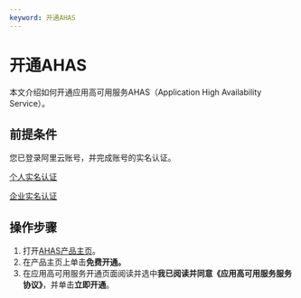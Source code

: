 ```yaml
---
keyword: 开通AHAS
---
```


# 开通AHAS

本文介绍如何开通应用高可用服务AHAS（Application High Availability Service）。

## 前提条件

您已登录阿里云账号，并完成账号的实名认证。

[个人实名认证](https://help.aliyun.com/document_detail/48263.html)

[企业实名认证](https://help.aliyun.com/knowledge_detail/37172.html)

## 操作步骤

1.  打开[AHAS产品主页](https://www.aliyun.com/product/ahas)。
2.  在产品主页上单击**免费开通。**
3.  在应用高可用服务开通页面阅读并选中**我已阅读并同意《应用高可用服务服务协议》**，并单击**立即开通**。

